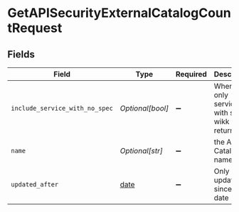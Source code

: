 # GetAPISecurityExternalCatalogCountRequest


## Fields

| Field                                                                | Type                                                                 | Required                                                             | Description                                                          |
| -------------------------------------------------------------------- | -------------------------------------------------------------------- | -------------------------------------------------------------------- | -------------------------------------------------------------------- |
| `include_service_with_no_spec`                                       | *Optional[bool]*                                                     | :heavy_minus_sign:                                                   | When false, only services with specs wikk be returned                |
| `name`                                                               | *Optional[str]*                                                      | :heavy_minus_sign:                                                   | the Api Catalog name filter                                          |
| `updated_after`                                                      | [date](https://docs.python.org/3/library/datetime.html#date-objects) | :heavy_minus_sign:                                                   | Only Apis updated since this date                                    |